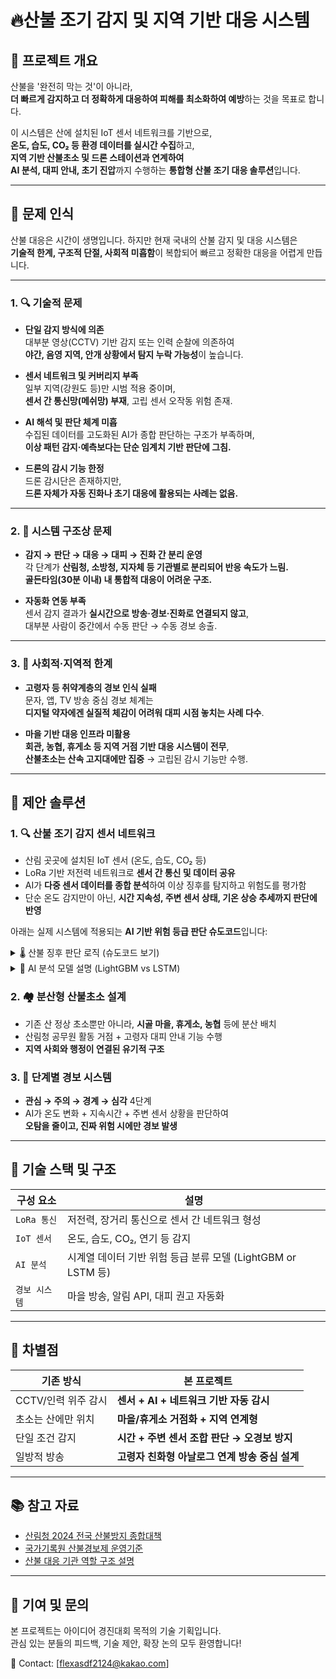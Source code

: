 # 🔥산불 조기 감지 및 지역 기반 대응 시스템

## 📌 프로젝트 개요

산불을 '완전히 막는 것'이 아니라,  
**더 빠르게 감지하고 더 정확하게 대응하여 피해를 최소화하여 예방**하는 것을 목표로 합니다.

이 시스템은 산에 설치된 IoT 센서 네트워크를 기반으로,  
**온도, 습도, CO₂ 등 환경 데이터를 실시간 수집**하고,  
**지역 기반 산불초소 및 드론 스테이션과 연계하여**  
**AI 분석, 대피 안내, 초기 진압**까지 수행하는 **통합형 산불 조기 대응 솔루션**입니다.

---

## 🚨 문제 인식

산불 대응은 시간이 생명입니다. 하지만 현재 국내의 산불 감지 및 대응 시스템은  
**기술적 한계, 구조적 단절, 사회적 미흡함**이 복합되어 빠르고 정확한 대응을 어렵게 만듭니다.

---

### 1. 🔍 기술적 문제

- **단일 감지 방식에 의존**  
  대부분 영상(CCTV) 기반 감지 또는 인력 순찰에 의존하여  
  **야간, 음영 지역, 안개 상황에서 탐지 누락 가능성**이 높습니다.

- **센서 네트워크 및 커버리지 부족**  
  일부 지역(강원도 등)만 시범 적용 중이며,  
  **센서 간 통신망(메쉬망) 부재**, 고립 센서 오작동 위험 존재.

- **AI 해석 및 판단 체계 미흡**  
  수집된 데이터를 고도화된 AI가 종합 판단하는 구조가 부족하며,  
  **이상 패턴 감지·예측보다는 단순 임계치 기반 판단에 그침.**

- **드론의 감시 기능 한정**  
  드론 감시단은 존재하지만,  
  **드론 자체가 자동 진화나 초기 대응에 활용되는 사례는 없음.**

---

### 2. 🧱 시스템 구조상 문제

- **감지 → 판단 → 대응 → 대피 → 진화 간 분리 운영**  
  각 단계가 **산림청, 소방청, 지자체 등 기관별로 분리되어 반응 속도가 느림.**  
  **골든타임(30분 이내) 내 통합적 대응이 어려운 구조.**

- **자동화 연동 부족**  
  센서 감지 결과가 **실시간으로 방송·경보·진화로 연결되지 않고**,  
  대부분 사람이 중간에서 수동 판단 → 수동 경보 송출.

---

### 3. 👥 사회적·지역적 한계

- **고령자 등 취약계층의 경보 인식 실패**  
  문자, 앱, TV 방송 중심 경보 체계는  
  **디지털 약자에겐 실질적 체감이 어려워 대피 시점 놓치는 사례 다수**.

- **마을 기반 대응 인프라 미활용**  
  **회관, 농협, 휴게소 등 지역 거점 기반 대응 시스템이 전무**,  
  **산불초소는 산속 고지대에만 집중** → 고립된 감시 기능만 수행.

---

## 🎯 제안 솔루션

### 1. 🔍 **산불 조기 감지 센서 네트워크**

- 산림 곳곳에 설치된 IoT 센서 (온도, 습도, CO₂ 등)
- LoRa 기반 저전력 네트워크로 **센서 간 통신 및 데이터 공유**
- AI가 **다중 센서 데이터를 종합 분석**하여 이상 징후를 탐지하고 위험도를 평가함
- 단순 온도 감지만이 아닌, **시간 지속성, 주변 센서 상태, 기온 상승 추세까지 판단에 반영**

아래는 실제 시스템에 적용되는 **AI 기반 위험 등급 판단 슈도코드**입니다:

<details>
<summary>🌡️ 산불 징후 판단 로직 (슈도코드 보기)</summary>

```pseudo
INPUT: 
  - current_temp #현재 온도
  - duration # 일정 온도 지속 시간 (초)
  - temp_rise_delta
  - nearby_sensor_states

BEGIN

  IF current_temp ≤ 70:
      단계 = "관심"

  ELSE IF 70 < current_temp ≤ 100 AND duration ≥ 15:
      단계 = "주의"
      IF temp_rise_delta ≥ 1.0:
          위험도 += 5%

  ELSE IF 100 < current_temp ≤ 200 AND duration ≥ 20:
      IF 주변 1개 센서가 '주의':
          단계 = "경계"
          IF temp_rise_delta ≥ 1.5:
              위험도 += 8.6%

  ELSE IF current_temp > 200 AND duration ≥ 30:
      IF 주변 2개 센서가 '경계':
          단계 = "심각"
          IF temp_rise_delta ≥ 2.0:
              위험도 += 13.5%
          경보_전송()

  RETURN 단계, 위험도

END
```
</details>
<details>
<summary>🧠 AI 분석 모델 설명 (LightGBM vs LSTM)</summary>

| 항목     | LightGBM                                                   | LSTM                                                             |
|----------|------------------------------------------------------------|------------------------------------------------------------------|
| **종류** | 결정 트리 기반의 그래디언트 부스팅(GBDT) 모델              | 시계열/순차 데이터 분석에 특화된 RNN(순환 신경망)               |
| **특징** | 빠르고 정확한 예측, 범주형/수치형 데이터에 강함            | 시간 흐름을 고려한 데이터 예측 가능                             |
| **장점** | 속도 빠름, 해석력 높음, 구현 쉬움                           | 시계열 패턴 학습에 강함 (예: 온도 변화 트렌드)                  |
| **단점** | 시간 정보(순서)에 약함                                      | 학습 시간 오래 걸림, 복잡도 있음                                |


**적용 방식 예시**:

- `LightGBM`은 현재 온도, 습도, 지속 시간, 주변 센서 상태 등을 기반으로 **즉시 위험 단계 분류**
- `LSTM`은 시간에 따른 센서 데이터를 분석하여 **10~30분 후 산불 위험도 예측**
- 예측 결과는 **드론 사전 출동, 지역 경보 사전 준비 등에 활용**

</details>

### 2. 🏘️ **분산형 산불초소 설계**
- 기존 산 정상 초소뿐만 아니라, **시골 마을, 휴게소, 농협** 등에 분산 배치
- 산림청 공무원 활동 거점 + 고령자 대피 안내 기능 수행
- **지역 사회와 행정이 연결된 유기적 구조**

### 3. 📡 **단계별 경보 시스템**
- **관심 → 주의 → 경계 → 심각** 4단계  
- AI가 온도 변화 + 지속시간 + 주변 센서 상황을 판단하여  
  **오탐을 줄이고, 진짜 위험 시에만 경보 발생**

---

## 🧠 기술 스택 및 구조

| 구성 요소 | 설명 |
|-----------|------|
| `LoRa 통신` | 저전력, 장거리 통신으로 센서 간 네트워크 형성 |
| `IoT 센서` | 온도, 습도, CO₂, 연기 등 감지 |
| `AI 분석` | 시계열 데이터 기반 위험 등급 분류 모델 (LightGBM or LSTM 등) |
| `경보 시스템` | 마을 방송, 알림 API, 대피 권고 자동화 |

---

## 🧩 차별점

| 기존 방식 | 본 프로젝트 |
|------------|--------------|
| CCTV/인력 위주 감시 | **센서 + AI + 네트워크 기반 자동 감시** |
| 초소는 산에만 위치 | **마을/휴게소 거점화 + 지역 연계형** |
| 단일 조건 감지 | **시간 + 주변 센서 조합 판단 → 오경보 방지** |
| 일방적 방송 | **고령자 친화형 아날로그 연계 방송 중심 설계** |

---

## 📚 참고 자료

- [산림청 2024 전국 산불방지 종합대책](http://kffmsa.kr/admin/admin_board_01/data/2024%EB%85%84%EB%8F%84_%EC%A0%84%EA%B5%AD_%EC%82%B0%EB%B6%88%EB%B0%A9%EC%A7%80_%EC%A2%85%ED%95%A9%EB%8C%80%EC%B1%85.pdf)
- [국가기록원 산불경보제 운영기준](https://www.archives.go.kr/next/newsearch/listSubjectDescription.do?id=001844&sitePage=1-2-1)
- [산불 대응 기관 역할 구조 설명](https://lllucysnut.tistory.com/entry/산불-대응-기관의-역할산림청과-소방청의-역할과-협력)

---

## 💬 기여 및 문의

본 프로젝트는 아이디어 경진대회 목적의 기술 기획입니다.  
관심 있는 분들의 피드백, 기술 제안, 확장 논의 모두 환영합니다!

📩 Contact: [flexasdf2124@kakao.com]
